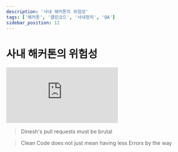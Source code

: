 ```yaml
---
description: '사내 해커톤의 위험성'
tags: ['해커톤', '클린코드', '사내정치', 'QA']
sidebar_position: 12
---
```


# 사내 해커톤의 위험성

<iframe class="codepen" src="https://www.youtube.com/embed/qNj_sI6qndw" title="Clean code challenge - Silicon Valley Season 5, Ep6 🚀" frameborder="0" allow="accelerometer; autoplay; clipboard-write; encrypted-media; gyroscope; picture-in-picture; web-share" allowfullscreen></iframe>

> Dinesh's pull requests must be brutal

> Clean Code does not just mean having less Errors by the way
